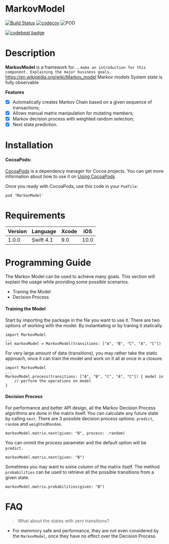 # MarkovModel

[![Build Status](https://travis-ci.org/dineybomfim/MarkovModel.svg?branch=master)](https://travis-ci.org/Alamofire/Alamofire)
[![codecov](https://codecov.io/gh/dineybomfim/MarkovModel/branch/master/graph/badge.svg)](https://codecov.io/gh/dineybomfim/MarkovModel)
![POD](https://img.shields.io/badge/swift-4.1-red.svg)
<!--
[![CocoaPods](https://img.shields.io/cocoapods/at/MarkovModel.svg)]()
[![CocoaPods](https://img.shields.io/cocoapods/dt/MarkovModel.svg?label=pod-downloads)]()
[![CocoaPods Compatible](https://img.shields.io/cocoapods/v/MarkovModel.svg)](https://img.shields.io/cocoapods/v/MarkovModel.svg)
[![Platform](https://img.shields.io/cocoapods/p/MarkovModel.svg?style=flat)](https://markovmodel.github.io/MarkovModel)-->
[![codebeat badge](https://codebeat.co/badges/366a5994-abec-4c41-8e64-6f71ff9eab33)](https://codebeat.co/projects/github-com-dineybomfim-markovmodel-master)

# Description
**MarkovModel** is a framework for ... `make an introduction for this component. Explaining the major business goals.`
https://en.wikipedia.org/wiki/Markov_model
Markov models
System state is fully observable

**Features**

- [x] Automatically creates Markov Chain based on a given sequence of transactions;
- [x] Allows manual matrix manipulation for mutating members;
- [x] Markov decision process with weighted random selection;
- [x] Next state prediction.

# Installation

#### CocoaPods:
[CocoaPods](https://guides.cocoapods.org/using/getting-started.html) is a dependency manager for Cocoa projects. You can get more information about how to use it on [Using CocoaPods](https://guides.cocoapods.org/using/using-cocoapods.html)

Once you ready with CocoaPods, use this code in your `Podfile`:

```
pod 'MarkovModel'
```

# Requirements
Version | Language | Xcode | iOS
------- | -------- | ----- | ---
 1.0.0  | Swift 4.1  |  9.0  | 10.0

# Programming Guide
The Markov Model can be used to achieve many goals. This section will explain the usage while providing some possible scenarios.

* Traning the Model
* Decision Process

#### Training the Model
Start by importing the package in the file you want to use it. There are two options of working with the model. By instantiating or by traning it statically.

```
import MarkovModel
...
let markovModel = MarkovModel(transitions: ["A", "B", "C", "A", "C"])
```

For very large amount of data (transitions), you may rather take the static approach, once it can train the model and work on it all at once in a closure.

```
import MarkovModel
...
MarkovModel.process(transitions: ["A", "B", "C", "A", "C"]) { model in
	// perform the operations on model
}
```

#### Decision Process
For performance and better API design, all the Markov Decision Process algorithms are done in the matrix itself.
You can calculate any future state by calling `next`. There are 3 possible decision process options: `predict`, `random` and `weightedRandom`.

```
markovModel.matrix.next(given: "B", process: .random)
```

You can ommit the process parameter and the default option will be `predict`.


```
markovModel.matrix.next(given: "B")
```

Sometimes you may want to some column of the matrix itself. The method `probabilities` can be used to retrieve all the possible transitions from a given state.

```
markovModel.matrix.probabilities(given: "B")
```


# FAQ
> What about the states with zero transitions?

- For memmory safe and performance, they are not even considered by the `MarkovModel`, once they have no effect over the Decision Process.
